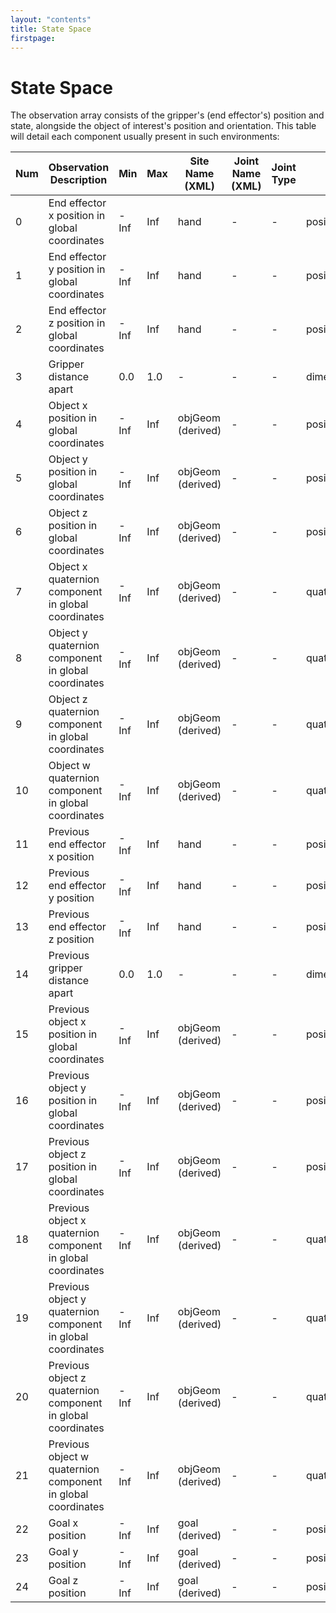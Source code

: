 ```yaml
---
layout: "contents"
title: State Space 
firstpage:
---
```


# State Space

The observation array consists of the gripper's (end effector's) position and state, alongside the object of interest's position and orientation. This table will detail each component usually present in such environments:

| Num | Observation Description                       | Min     | Max     | Site Name (XML)        | Joint Name (XML) | Joint Type | Unit        |
|-----|-----------------------------------------------|---------|---------|------------------------|-------------------|------------|-------------|
| 0   | End effector x position in global coordinates | -Inf    | Inf     | hand                   | -                 | -          | position (m)|
| 1   | End effector y position in global coordinates | -Inf    | Inf     | hand                   | -                 | -          | position (m)|
| 2   | End effector z position in global coordinates | -Inf    | Inf     | hand                   | -                 | -          | position (m)|
| 3   | Gripper distance apart                       | 0.0     | 1.0     | -                      | -                 | -          | dimensionless|
| 4   | Object x position in global coordinates       | -Inf    | Inf     | objGeom (derived)      | -                 | -          | position (m)|
| 5   | Object y position in global coordinates       | -Inf    | Inf     | objGeom (derived)      | -                 | -          | position (m)|
| 6   | Object z position in global coordinates       | -Inf    | Inf     | objGeom (derived)      | -                 | -          | position (m)|
| 7   | Object x quaternion component in global coordinates | -Inf    | Inf | objGeom (derived)      | -                 | -          | quaternion  |
| 8   | Object y quaternion component in global coordinates | -Inf    | Inf | objGeom (derived)      | -                 | -          | quaternion  |
| 9   | Object z quaternion component in global coordinates | -Inf    | Inf | objGeom (derived)      | -                 | -          | quaternion  |
| 10  | Object w quaternion component in global coordinates | -Inf    | Inf | objGeom (derived)      | -                 | -          | quaternion  |
| 11  | Previous end effector x position              | -Inf    | Inf     | hand                   | -                 | -          | position (m)|
| 12  | Previous end effector y position              | -Inf    | Inf     | hand                   | -                 | -          | position (m)| 
| 13  | Previous end effector z position              | -Inf    | Inf     | hand                   | -                 | -          | position (m)|
| 14  | Previous gripper distance apart               | 0.0     | 1.0     | -                      | -                 | -          | dimensionless|
| 15  | Previous object x position in global coordinates | -Inf | Inf     | objGeom (derived)      | -                 | -          | position (m)|
| 16  | Previous object y position in global coordinates | -Inf | Inf     | objGeom (derived)      | -                 | -          | position (m)|
| 17  | Previous object z position in global coordinates | -Inf | Inf     | objGeom (derived)      | -                 | -          | position (m)|
| 18  | Previous object x quaternion component in global coordinates | -Inf | Inf | objGeom (derived) | - | - | quaternion |
| 19  | Previous object y quaternion component in global coordinates | -Inf | Inf | objGeom (derived) | - | - | quaternion |
| 20  | Previous object z quaternion component in global coordinates | -Inf | Inf | objGeom (derived) | - | - | quaternion |
| 21  | Previous object w quaternion component in global coordinates | -Inf | Inf | objGeom (derived) | - | - | quaternion |
| 22  | Goal x position                                | -Inf    | Inf     | goal (derived)         | -                 | -          | position (m)|
| 23  | Goal y position                                | -Inf    | Inf     | goal (derived)         | -                 | -          | position (m)|
| 24  | Goal z position                                | -Inf    | Inf     | goal (derived)         | -                 | -          | position (m)|
